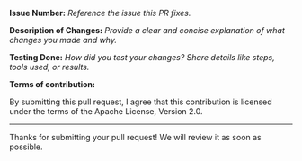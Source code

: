<!--
Hi there! Thanks for contributing to TuxTape.
Please take a moment to fill out the template to help us understand your changes better.
-->

**Issue Number:**
_Reference the issue this PR fixes._


**Description of Changes:**
_Provide a clear and concise explanation of what changes you made and why._


**Testing Done:**
_How did you test your changes? Share details like steps, tools used, or results._


**Terms of contribution:**

By submitting this pull request, I agree that this contribution is licensed under the terms of the Apache License, Version 2.0.


---

Thanks for submitting your pull request! We will review it as soon as possible.

